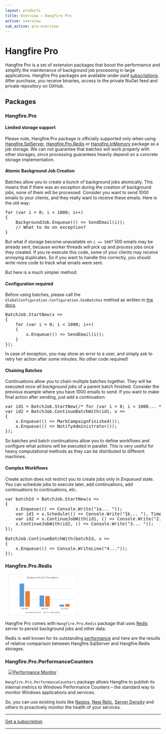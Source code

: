 ```yaml
---
layout: products
title: Overview — Hangfire Pro
active: overview
sub_active: pro-overview
---
```


<h1 class="page-header">Hangfire Pro</h1>

Hangfire Pro is a set of extension packages that boost the performance and simplify the maintenance of background job processing in large applications. Hangfire Pro packages are available under paid [subscriptions](/subscriptions/). After purchase, you receive binaries, access to the private NuGet feed and private repository on GitHub.

## Packages

### Hangfire.Pro

<div class="alert alert-warning">
    <h4>Limited storage support</h4>
    <p>Please note, Hangfire.Pro package is officially supported only when using <a href="https://docs.hangfire.io/en/latest/configuration/using-sql-server.html">Hangfire.SqlServer</a>, <a href="https://docs.hangfire.io/en/latest/configuration/using-redis.html">Hangfire.Pro.Redis</a> or <a href="https://github.com/HangfireIO/Hangfire.InMemory">Hangfire.InMemory</a> package as a job storage. We can not guarantee that batches will work properly with other storages, since processing guarantees heavily depend on a concrete storage implementation.</p>
</div>

#### Atomic Background Job Creation

Batches allow you to create a bunch of background jobs atomically. This means that if there was an exception during the creation of background jobs, none of them will be processed. Consider you want to send 1000 emails to your clients, and they really want to receive these emails. Here is the old way:

<pre><span class="keywd">for</span> (<span class="keywd">var</span> i = 0; i &lt; 1000; i++)
{
    <span class="type">BackgroundJob</span>.Enqueue(() => SendEmail(i));
    <span class="comm">// What to do on exception?</span>
}</pre>

But what if storage become unavailable on `i == 500`? 500 emails may be already sent, because worker threads will pick up and process jobs once they created. If you re-execute this code, some of your clients may receive annoying duplicates. So if you want to handle this correctly, you should write more code to track what emails were sent. 

But here is a much simpler method:

<div class="alert alert-info">
    <h4>Configuration required</h4>
    <p>Before using batches, please call the <code>GlobalConfiguration.Configuration.UseBatches</code> method as written in <a href="https://docs.hangfire.io/en/latest/background-methods/using-batches.html#installation">the docs</a>.</p>
</div>

<pre><span class="type">BatchJob</span>.StartNew(x =>
{
    <span class="keywd">for</span> (<span class="keywd">var</span> i = 0; i &lt; 1000; i++)
    {
        x.Enqueue(() => SendEmail(i));
    }
});</pre>

In case of exception, you may show an error to a user, and simply ask to retry her action after some minutes. No other code required!

#### Chaining Batches

Continuations allow you to chain multiple batches together. They will be executed once *all background jobs* of a parent batch finished. Consider the previous example where you have 1000 emails to send. If you want to make final action after sending, just add a continuation:

<pre><span class="keywd">var</span> id1 = <span class="type">BatchJob</span>.StartNew(<span class="comm">/* for (var i = 0; i &lt; 1000... */</span>);
<span class="keywd">var</span> id2 = <span class="type">BatchJob</span>.ContinueBatchWith(id1, x => 
{
    x.Enqueue(() => MarkCampaignFinished());
    x.Enqueue(() => NotifyAdministrator());
});</pre>

So batches and batch continuations allow you to define workflows and configure what actions will be executed in parallel. This is very useful for heavy computational methods as they can be distributed to different machines.

#### Complex Workflows

Create action does not restrict you to create jobs only in *Enqueued* state. You can schedule jobs to execute later, add continuations, add continuations to continuations, etc..

<pre><span class="keywd">var</span> batchId = <span class="type">BatchJob</span>.StartNew(x =>
{
    x.Enqueue(() => <span class="type">Console</span>.Write(<span class="string">"1a... "</span>));
    <span class="keywd">var</span> id1 = x.Schedule(() => <span class="type">Console</span>.Write(<span class="string">"1b... "</span>), <span class="type">TimeSpan</span>.FromSeconds(1));
    <span class="keywd">var</span> id2 = x.ContinueJobWith(id1, () => <span class="type">Console</span>.Write(<span class="string">"2... "</span>));
    x.ContinueJobWith(id2, () => <span class="type">Console</span>.Write(<span class="string">"3... "</span>));
});

<span class="type">BatchJob</span>.ContinueBatchWith(batchId, x =>
{
    x.Enqueue(() => <span class="type">Console</span>.WriteLine(<span class="string">"4..."</span>));
});</pre>

### Hangfire.Pro.Redis

<a class="pull-right" style="margin-left: 10px;" href="/img/storage-compare.png" data-lightbox="Screenshots">
    <img src="/img/storage-compare.png" alt="Background Jobs Throughput" width="222">
</a>

Hangfire Pro comes with `Hangfire.Pro.Redis` package that uses [Redis](https://redis.io/) server to persist background jobs and other data. 

Redis is well known for its outstanding [performance](https://redis.io/topics/benchmarks) and here are the results of relative comparison between Hangfire.SqlServer and Hangfire.Redis storages.

<div class="clearfix"></div>

### Hangfire.Pro.PerformanceCounters

<a class="pull-right" style="margin-left: 10px;" href="/img/perfmon.png" data-lightbox="Screenshots">
    <img src="/img/perfmon.png" alt="Performance Monitor" width="222">
</a>

`Hangfire.Pro.PerformanceCounters` package allows Hangfire to publish its internal metrics to Windows Performance Counters – the standard way to monitor Windows applications and services.

So, you can use existing tools like <a href="http://www.nagios.org/" target="_blank">Nagios</a>, <a href="http://newrelic.com/" target="_blank">New Relic</a>, <a href="https://www.serverdensity.com/" target="_blank">Server Density</a> and others to proactively monitor the health of your services.

<div class="clearfix"></div>

<div class="text-center">
    <hr>
    <a class="btn btn-lg btn-success" href="/subscriptions/">Get a subscription</a>
    <hr>
</div>

